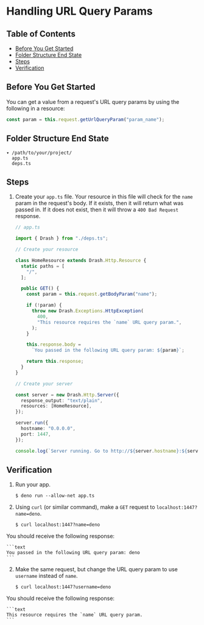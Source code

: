 # Handling URL Query Params

## Table of Contents

- [Before You Get Started](#before-you-get-started)
- [Folder Structure End State](#folder-structure-end-state)
- [Steps](#steps)
- [Verification](#verification)

## Before You Get Started

You can get a value from a request's URL query params by using the following in
a resource:

```typescript
const param = this.request.getUrlQueryParam("param_name");
```

## Folder Structure End State

```text
▾ /path/to/your/project/
  app.ts
  deps.ts
```

## Steps

1. Create your `app.ts` file. Your resource in this file will check for the
   `name` param in the request's body. If it exists, then it will return what
   was passed in. If it does not exist, then it will throw a `400 Bad Request`
   response.

    ```typescript
    // app.ts

    import { Drash } from "./deps.ts";

    // Create your resource

    class HomeResource extends Drash.Http.Resource {
      static paths = [
        "/",
      ];

      public GET() {
        const param = this.request.getBodyParam("name");

        if (!param) {
          throw new Drash.Exceptions.HttpException(
            400,
            "This resource requires the `name` URL query param.",
          );
        }

        this.response.body =
          `You passed in the following URL query param: ${param}`;

        return this.response;
      }
    }

    // Create your server

    const server = new Drash.Http.Server({
      response_output: "text/plain",
      resources: [HomeResource],
    });

    server.run({
      hostname: "0.0.0.0",
      port: 1447,
    });

    console.log(`Server running. Go to http://${server.hostname}:${server.port}.`);
    ```

## Verification

1. Run your app.

    ```shell
    $ deno run --allow-net app.ts
    ```

2. Using `curl` (or similar command), make a `GET` request to
   `localhost:1447?name=deno`.

    ```text
    $ curl localhost:1447?name=deno
    ```

You should receive the following response:

    ```text
    You passed in the following URL query param: deno
    ```

2. Make the same request, but change the URL query param to use `username`
   instead of `name`.

    ```text
    $ curl localhost:1447?username=deno
    ```

You should receive the following response:

    ```text
    This resource requires the `name` URL query param.
    ```
